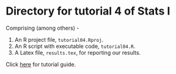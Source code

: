 # Directory for tutorial 4 of Stats I

Comprising (among others) -

1. An R project file, `tutorial04.Rproj`.
3. An R script with executable code, `tutorial04.R`.
4. A Latex file, `results.tex`, for reporting our results.

Click [here](https://asds-tcd.github.io/StatsI_Fall2022/tutorials/tutorial04/TutorialGuide4.html) for tutorial guide.
